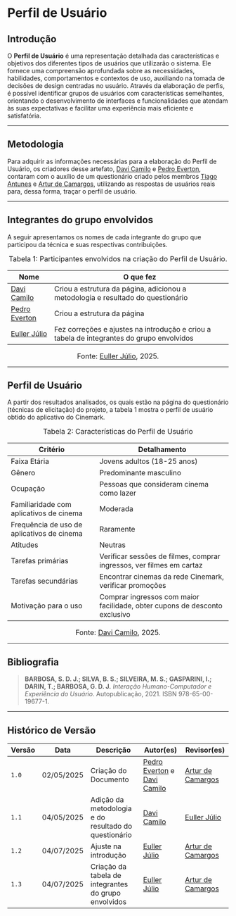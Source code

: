 # Perfil de Usuário

## Introdução

O **Perfil de Usuário** é uma representação detalhada das características e objetivos dos diferentes tipos de usuários que utilizarão o sistema. Ele fornece uma compreensão aprofundada sobre as necessidades, habilidades, comportamentos e contextos de uso, auxiliando na tomada de decisões de design centradas no usuário. Através da elaboração de perfis, é possível identificar grupos de usuários com características semelhantes, orientando o desenvolvimento de interfaces e funcionalidades que atendam às suas expectativas e facilitar uma experiência mais eficiente e satisfatória.

---

## Metodologia

Para adquirir as informações necessárias para a elaboração do Perfil de Usuário, os criadores desse artefato, [Davi Camilo](https://github.com/Davicamilo23) e [Pedro Everton](https://github.com/pedroeverton217), contaram com o auxílio de um questionário criado pelos membros [Tiago Antunes](https://github.com/TiagoBalieiro) e [Artur de Camargos](https://github.com/ArturDCR), utilizando as respostas de usuários reais para, dessa forma, traçar o perfil de usuário.

---

## Integrantes do grupo envolvidos

A seguir apresentamos os nomes de cada integrante do grupo que participou da técnica e suas respectivas contribuições.

<font size="3"><p style="text-align: center">Tabela 1: Participantes envolvidos na criação do Perfil de Usuário.</p></font>

| Nome                                                   | O que fez                 |
| ------------------------------------------------------ | ---------------------- |
| [Davi Camilo](https://github.com/Davicamilo23)         | Criou a estrutura da página, adicionou a metodologia e resultado do questionário     |
| [Pedro Everton](https://github.com/pedroeverton217)    | Criou a estrutura da página    |
| [Euller Júlio](https://github.com/Potatoyz908)      | Fez correções e ajustes na introdução e criou a tabela de integrantes do grupo envolvidos |

<font size="3"><p style="text-align: center">Fonte: [Euller Júlio](https://github.com/Potatoyz908), 2025.</p></font>

---

## Perfil de Usuário

A partir dos resultados analisados, os quais estão na página do questionário (técnicas de elicitação) do projeto, a tabela 1 mostra o perfil de usuário obtido do aplicativo do Cinemark.

<font size="3"><p style="text-align: center">Tabela 2: Características do Perfil de Usuário</p></font>

| Critério | Detalhamento |
| -------- | ------------ |
| Faixa Etária | Jovens adultos (18-25 anos) |
| Gênero | Predominante masculino |
| Ocupação | Pessoas que consideram cinema como lazer |
| Familiaridade com aplicativos de cinema | Moderada |
| Frequência de uso de aplicativos de cinema | Raramente |
| Atitudes | Neutras |
| Tarefas primárias | Verificar sessões de filmes, comprar ingressos, ver filmes em cartaz |
| Tarefas secundárias | Encontrar cinemas da rede Cinemark, verificar promoções |
| Motivação para o uso | Comprar ingressos com maior facilidade, obter cupons de desconto exclusivo |

<font size="3"><p align="center">Fonte: [Davi Camilo](https://github.com/Davicamilo23), 2025.</p></font>

---

## Bibliografia

> **BARBOSA, S. D. J.; SILVA, B. S.; SILVEIRA, M. S.; GASPARINI, I.; DARIN, T.; BARBOSA, G. D. J.** *Interação Humano-Computador e Experiência do Usuário*. Autopublicação, 2021. ISBN 978-65-00-19677-1.

---

## Histórico de Versão

| Versão | Data          | Descrição                          | Autor(es)     |  Revisor(es)  |
| ------ | ------------- | ---------------------------------- | ------------- | ------------- |
| `1.0`  |   02/05/2025  |  Criação do Documento | [Pedro Everton](https://github.com/pedroeverton217) e [Davi Camilo](https://github.com/Davicamilo23) | [Artur de Camargos](https://github.com/ArturDCR) |
| `1.1`  |   04/05/2025  | Adição da metodologia e do resultado do questionário | [Davi Camilo](https://github.com/Davicamilo23) | [Euller Júlio](https://github.com/Potatoyz908) |
| `1.2`  |   04/07/2025  |  Ajuste na introdução | [Euller Júlio](https://github.com/Potatoyz908) | [Artur de Camargos](https://github.com/ArturDCR) |
| `1.3`  |   04/07/2025  |  Criação da tabela de integrantes do grupo envolvidos | [Euller Júlio](https://github.com/Potatoyz908) | [Artur de Camargos](https://github.com/ArturDCR) |

